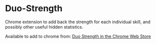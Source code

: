 # Duo-Strength
Chrome extension to add back the strength for each individual skill, and possibly other useful hidden statistics.

Available to add to chrome from: [Duo Strength in the Chrome Web Store](https://chrome.google.com/webstore/detail/duo-strength/oghbejipobmlmgfbdjmfgnnhepngcmle/)
